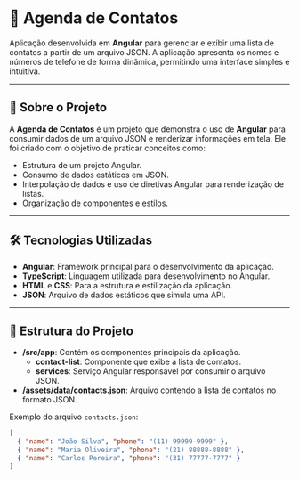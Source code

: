 # 📒 **Agenda de Contatos**  

Aplicação desenvolvida em **Angular** para gerenciar e exibir uma lista de contatos a partir de um arquivo JSON. A aplicação apresenta os nomes e números de telefone de forma dinâmica, permitindo uma interface simples e intuitiva.  

---

## 📖 **Sobre o Projeto**  

A **Agenda de Contatos** é um projeto que demonstra o uso de **Angular** para consumir dados de um arquivo JSON e renderizar informações em tela. Ele foi criado com o objetivo de praticar conceitos como:  
- Estrutura de um projeto Angular.  
- Consumo de dados estáticos em JSON.  
- Interpolação de dados e uso de diretivas Angular para renderização de listas.  
- Organização de componentes e estilos.  

---

## 🛠️ **Tecnologias Utilizadas**  

- **Angular**: Framework principal para o desenvolvimento da aplicação.  
- **TypeScript**: Linguagem utilizada para desenvolvimento no Angular.  
- **HTML** e **CSS**: Para a estrutura e estilização da aplicação.  
- **JSON**: Arquivo de dados estáticos que simula uma API.  

---

## 📂 **Estrutura do Projeto**  

- **/src/app**: Contém os componentes principais da aplicação.  
  - **contact-list**: Componente que exibe a lista de contatos.  
  - **services**: Serviço Angular responsável por consumir o arquivo JSON.  
- **/assets/data/contacts.json**: Arquivo contendo a lista de contatos no formato JSON.  

Exemplo do arquivo `contacts.json`:  
```json
[
  { "name": "João Silva", "phone": "(11) 99999-9999" },
  { "name": "Maria Oliveira", "phone": "(21) 88888-8888" },
  { "name": "Carlos Pereira", "phone": "(31) 77777-7777" }
]

